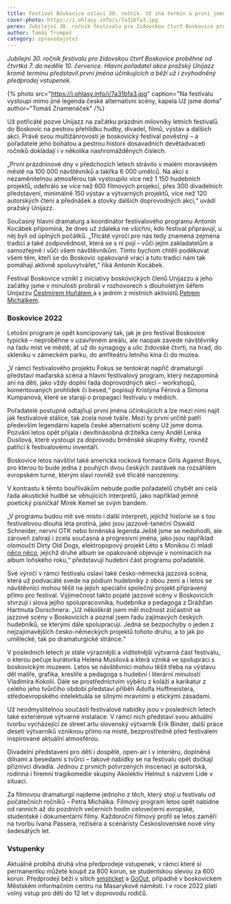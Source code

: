 ```yaml
---
title: Festival Boskovice oslaví 30. ročník. Už zná termín a první jména
cover-photo: https://i.ohlasy.info/i/7a31bfa3.jpg
perex: Jubilejní 30. ročník festivalu pro židovskou čtvrť Boskovice proběhne od čtvrtka 7. do neděle 10. července. Hlavní pořadatel akce pražský Unijazz kromě termínu představil první jména účinkujících.
author: Tomáš Trumpeš
category: zpravodajství
---
```


*Jubilejní 30. ročník festivalu pro židovskou čtvrť Boskovice proběhne od čtvrtka 7. do neděle 10. července. Hlavní pořadatel akce pražský Unijazz kromě termínu představil první jména účinkujících a běží už i zvýhodněný předprodej vstupenek.*

{% photo src="https://i.ohlasy.info/i/7a31bfa3.jpg" caption="Na festivalu vystoupí mimo jiné legenda české alternativní scény, kapela Už jsme doma" author="Tomáš Znamenáček" /%}

Už potřicáté pozve Unijazz na začátku prázdnin milovníky letních festivalů do Boskovic na pestrou přehlídku hudby, divadel, filmů, výstav a dalších akcí. Právě svou multižánrovostí je boskovický festival pověstný – a pořadatelé jeho bohatou a pestrou historii dosavadních devětadvaceti ročníků dokládají i v několika nashromážděných číslech.

„První prázdninové dny v předchozích letech strávilo v malém moravském městě na 100 000 návštěvníků a takřka 6 000 umělců. Na akci s nezaměnitelnou atmosférou tak vystoupilo více než 1 150 hudebních projektů, odehrálo se více než 600 filmových projekcí, přes 300 divadelních představení, minimálně 150 výstav a výtvarných projektů, více než 120 autorských čtení a přednášek a stovky dalších doprovodných akcí,“ uvádí pražský Unijazz.

Současný hlavní dramaturg a koordinátor festivalového programu Antonín Kocábek připomíná, že dnes už zdaleka ne všichni, kdo festival připravují, u něj byli od úplných počátků. „Třicáté výročí pro nás tedy znamená zejména tradici a také zodpovědnost, která se s ní pojí – vůči jejím zakladatelům a samozřejmě i vůči všem návštěvníkům. Tímto bychom chtěli poděkovat všem těm, kteří se do Boskovic opakovaně vrací a tuto tradici nám tak pomáhají aktivně spoluvytvářet,“ říká Antonín Kocábek.

Festival Boskovice vznikl z iniciativy boskovických členů Unijazzu a jeho začátky jsme v minulosti probrali v rozhovorech s dlouholetým šéfem Unijazzu [Čestmírem Huňátem ](https://ohlasy.info/clanky/2017/05/rozhovor-hunat.html)a s jedním z místních aktivistů [Petrem Michálkem](https://ohlasy.info/clanky/2019/06/rozhovor-michalek.html).

### Boskovice 2022

Letošní program je opět koncipovaný tak, jak je pro festival Boskovice typické – neproběhne v uzavřeném areálu, ale naopak zavede návštěvníky na řadu míst ve městě, ať už do synagogy a ulic židovské čtvrti, na hrad, do skleníku v zámeckém parku, do amfiteátru letního kina či do muzea. 

„V rámci festivalového projektu Fokus se tentokrát napříč dramaturgií představí maďarská scéna a hlavní festivalový program, který nezapomíná ani na děti, jako vždy doplní řada doprovodných akcí – workshopů, komentovaných prohlídek či besed,“ popisují Kristýna Férová a Simona Kumpanová, které se starají o propagaci festivalu v médiích.

Pořadatelé postupně odtajňují první jména účinkujících a lze mezi nimi najít jak festivalové stálice, tak zcela nové tváře. Mezi ty první určitě patří především legendární kapela české alternativní scény Už jsme doma. Pozvání letos opět přijala i devítinásobná držitelka ceny Anděl Lenka Dusilová, které vystoupí za doprovodu brněnské skupiny Květy, rovněž patřící k festivalovému inventáři.

Boskovice letos navštíví také americká rocková formace Girls Against Boys, pro kterou to bude jedna z pouhých dvou českých zastávek na rozsáhlém evropském turné, kterým slaví rovněž své třicáté narozeniny. 

V kontrastu k těmto bouřlivákům nebude podle pořadatelů chybět ani celá řada akustické hudbě se věnujících interpretů, jako například jemně poetický písničkář Mirek Kemel se svým bandem.

„V programu budou mít své místo i další interpreti, jejichž historie se s tou festivalovou dlouhá léta protíná, jako jsou jazzově-taneční Oswald Schneider, nervní OTK nebo brněnská legenda Ještě jsme se nedohodli, ale zároveň zahrají i zcela současná a progresivní jména, jako jsou například olomoučtí Dirty Old Dogs, elektropopový projekt Léto s Monikou či mladí [něco něco](https://neconeco.bandcamp.com/), jejichž druhé album se opakovaně objevuje v nominacích na album loňského roku,“ představují hudební část programu pořadatelé.

Své výročí v rámci festivalu oslaví také česko-německá jazzová scéna, která už podvacáté svede na pódium hudebníky z obou zemí a i letos se návštěvníci mohou těšit na jejich speciální společný projekt připravený přímo pro festival. Výjimečnost takto pojaté jazzové scény v Boskovicích stvrzují i slova jejího spolupracovníka, hudebníka a pedagoga z Drážďan Hartmuta Dorschnera: „Už několikrát jsem měl možnost zúčastnit se jazzové scény v Boskovicích a poznal jsem řadu zajímavých českých hudebníků, se kterými dále spolupracuji. Jedná se bezpochyby o jeden z nejzajímavějších česko-německých projektů tohoto druhu, a to jak po umělecké, tak po dramaturgické stránce.“ 

V posledních letech je stále výraznější a viditelnější výtvarná část festivalu, o kterou pečuje kurátorka Helena Musilová a která vzniká ve spolupráci s boskovickým muzeem. Letos se návštěvníci mohou těšit třeba na výstavu děl malíře, grafika, kreslíře a pedagoga s hudební i literární minulostí Vladimíra Kokolii. Dále se prostřednictvím výběru z koláží a karikatur z celého jeho tvůrčího období představí příběh Adolfa Hoffmeistera, středoevropského intelektuála se silnými mravními a etickými zásadami. 

Už neodmyslitelnou součástí festivalové nabídky jsou v posledních letech také exteriérové výtvarné instalace. V rámci nich představí svou aktuální tvorbu vycházející ze street artu slovenský výtvarník Erik Binder, další práce deseti výtvarníků vzniknou přímo na místě, bezprostředně před festivalem inspirované aktuální atmosférou.

Divadelní představení pro děti i dospělé, open-air i v interiéru, doplněná dílnami a besedami s tvůrci – takové nabídky se na festivalu opět dočkají příznivci divadla. Jednou z prvních potvrzených inscenací je autorská, rodinná i firemní tragikomedie skupiny Akolektiv Helmut s názvem Lidé v situaci.

Za filmovou dramaturgií najdeme jednoho z těch, který stojí u festivalu od počátečních ročníků – Petra Michálka. Filmový program letos opět nabídne od ranních až do pozdních večerních hodin celovečerní evropské, studentské i dokumentární filmy. Každoroční filmový profil se letos zaměří na tvorbu Ivana Passera, režiséra a scénáristy Československé nové vlny šedesátých let.

### Vstupenky

Aktuálně probíhá druhá vlna předprodeje vstupenek, v rámci které si permanentku můžete koupit za 800 korun, se studentskou slevou za 600 korun. Předprodejí běží v sítích [smsticket](https://www.smsticket.cz/vstupenky/27108-boskovice-2022-festival-pro-zidovskou-ctvrt) a [GoOut](https://goout.net/cs/listky/festival-boskovice-2022/unml/), případně v boskovickém Městském informačním centru na Masarykově náměstí. I v roce 2022 platí volný vstup pro děti do 12 let v doprovodu rodičů.